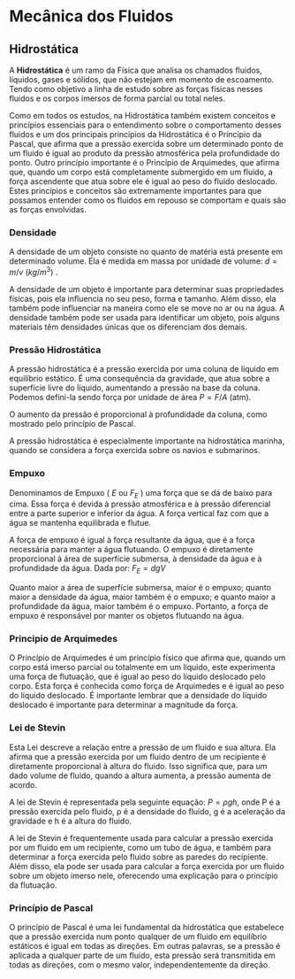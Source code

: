 # Mecânica dos Fluidos

## Hidrostática

A **Hidrostática** é um ramo da Física que analisa os chamados fluidos, líquidos, gases e sólidos, que não estejam em momento de escoamento. Tendo como objetivo a linha de estudo sobre as forças físicas nesses fluidos e os corpos imersos de forma parcial ou total neles.

Como em todos os estudos, na Hidrostática também existem conceitos e princípios essenciais para o entendimento sobre o comportamento desses fluidos e um dos principais princípios da Hidrostática é o Princípio da Pascal, que afirma que a pressão exercida sobre um determinado ponto de um fluido é igual ao produto da pressão atmosférica pela profundidade do ponto. Outro princípio importante é o Princípio de Arquimedes, que afirma que, quando um corpo está completamente submergido em um fluido, a força ascendente que atua sobre ele é igual ao peso do fluido deslocado. Estes princípios e conceitos são extremamente importantes para que possamos entender como os fluidos em repouso se comportam e quais são as forças envolvidas.


### Densidade

A densidade de um objeto consiste no quanto de matéria está presente em determinado volume. Ela é medida em massa por unidade de volume: $d=m/v$ $(kg/m^3)$ .

A densidade de um objeto é importante para determinar suas propriedades físicas, pois ela influencia no seu peso, forma e tamanho. Além disso, ela também pode influenciar na maneira como ele se move no ar ou na água. A densidade também pode ser usada para identificar um objeto, pois alguns materiais têm densidades únicas que os diferenciam dos demais.

### Pressão Hidrostática

A pressão hidrostática é a pressão exercida por uma coluna de líquido em equilíbrio estático. É uma consequência da gravidade, que atua sobre a superfície livre do líquido, aumentando a pressão na base da coluna.
Podemos defini-la sendo força por unidade de área $P=F/A$ (atm).

O aumento da pressão é proporcional à profundidade da coluna, como mostrado pelo princípio de Pascal.

A pressão hidrostática é especialmente importante na hidrostática marinha, quando se considera a força exercida sobre os navios e submarinos.

### Empuxo

Denominamos de Empuxo ( $E$ ou $F_E$ ) uma força que se dá de baixo para cima. Essa força é devida à pressão atmosférica e à pressão diferencial entre a parte superior e inferior da água. A força vertical faz com que a água se mantenha equilibrada e flutue.

A força de empuxo é igual à força resultante da água, que é a força necessária para manter a água flutuando. O empuxo é diretamente proporcional à área de superfície submersa, à densidade da água e à profundidade da água. Dada por: $F_E=dgV$

Quanto maior a área de superfície submersa, maior é o empuxo; quanto maior a densidade da água, maior também é o empuxo; e quanto maior a profundidade da água, maior também é o empuxo. Portanto, a força de empuxo é responsável por manter os objetos flutuando na água.

### Principio de Arquimedes

O Princípio de Arquimedes é um princípio físico que afirma que, quando um corpo está imerso parcial ou totalmente em um líquido, este experimenta uma força de flutuação, que é igual ao peso do líquido deslocado pelo corpo. Esta força é conhecida como força de Arquimedes e é igual ao peso do líquido deslocado. É importante lembrar que a densidade do líquido deslocado é importante para determinar a magnitude da força.

### Lei de Stevin

Esta Lei descreve a relação entre a pressão de um fluido e sua altura. Ela afirma que a pressão exercida por um fluido dentro de um recipiente é diretamente proporcional à altura do fluido. Isso significa que, para um dado volume de fluido, quando a altura aumenta, a pressão aumenta de acordo.

A lei de Stevin é representada pela seguinte equação: $P=ρgh$, onde P é a pressão exercida pelo fluido, ρ é a densidade do fluido, g é a aceleração da gravidade e h é a altura do fluido.

A lei de Stevin é frequentemente usada para calcular a pressão exercida por um fluido em um recipiente, como um tubo de água, e também para determinar a força exercida pelo fluido sobre as paredes do recipiente. Além disso, ela pode ser usada para calcular a força exercida por um fluido sobre um objeto imerso nele, oferecendo uma explicação para o princípio da flutuação.

### Princípio de Pascal

O princípio de Pascal é uma lei fundamental da hidrostática que estabelece que a pressão exercida num ponto qualquer de um fluido em equilíbrio estáticos é igual em todas as direções. Em outras palavras, se a pressão é aplicada a qualquer parte de um fluido, esta pressão será transmitida em todas as direções, com o mesmo valor, independentemente da direção.
